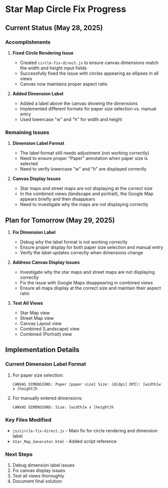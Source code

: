 # Star Map Circle Fix Progress

## Current Status (May 28, 2025)

### Accomplishments

1. **Fixed Circle Rendering Issue**
   - Created `circle-fix-direct.js` to ensure canvas dimensions match the width and height input fields
   - Successfully fixed the issue with circles appearing as ellipses in all views
   - Canvas now maintains proper aspect ratio

2. **Added Dimension Label**
   - Added a label above the canvas showing the dimensions
   - Implemented different formats for paper size selection vs. manual entry
   - Used lowercase "w" and "h" for width and height

### Remaining Issues

1. **Dimension Label Format**
   - The label format still needs adjustment (not working correctly)
   - Need to ensure proper "Paper" annotation when paper size is selected
   - Need to verify lowercase "w" and "h" are displayed correctly

2. **Canvas Display Issues**
   - Star maps and street maps are not displaying at the correct size
   - In the combined views (landscape and portrait), the Google Map appears briefly and then disappears
   - Need to investigate why the maps are not displaying correctly

## Plan for Tomorrow (May 29, 2025)

1. **Fix Dimension Label**
   - Debug why the label format is not working correctly
   - Ensure proper display for both paper size selection and manual entry
   - Verify the label updates correctly when dimensions change

2. **Address Canvas Display Issues**
   - Investigate why the star maps and street maps are not displaying correctly
   - Fix the issue with Google Maps disappearing in combined views
   - Ensure all maps display at the correct size and maintain their aspect ratio

3. **Test All Views**
   - Star Map view
   - Street Map view
   - Canvas Layout view
   - Combined (Landscape) view
   - Combined (Portrait) view

## Implementation Details

### Current Dimension Label Format

1. For paper size selection:
   ```
   CANVAS DIMENSIONS: Paper [paper size] Size: (@[dpi] DPI): [width]w x [height]h
   ```

2. For manually entered dimensions:
   ```
   CANVAS DIMENSIONS: Size: [width]w x [height]h
   ```

### Key Files Modified

- `js/circle-fix-direct.js` - Main fix for circle rendering and dimension label
- `Star_Map_Generator.html` - Added script reference

### Next Steps

1. Debug dimension label issues
2. Fix canvas display issues
3. Test all views thoroughly
4. Document final solution
